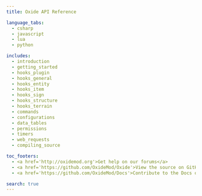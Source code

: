 ```yaml
---
title: Oxide API Reference

language_tabs:
  - csharp
  - javascript
  - lua
  - python

includes:
  - introduction
  - getting_started
  - hooks_plugin
  - hooks_general
  - hooks_entity
  - hooks_item
  - hooks_sign
  - hooks_structure
  - hooks_terrain
  - commands
  - configurations
  - data_tables
  - permissions
  - timers
  - web_requests
  - compiling_source

toc_footers:
  - <a href='http://oxidemod.org'>Get help on our forums</a>
  - <a href='https://github.com/OxideMod/Oxide'>View the source on GitHub</a>
  - <a href='https://github.com/OxideMod/Docs'>Contribute to the Docs on GitHub</a>

search: true
---
```

